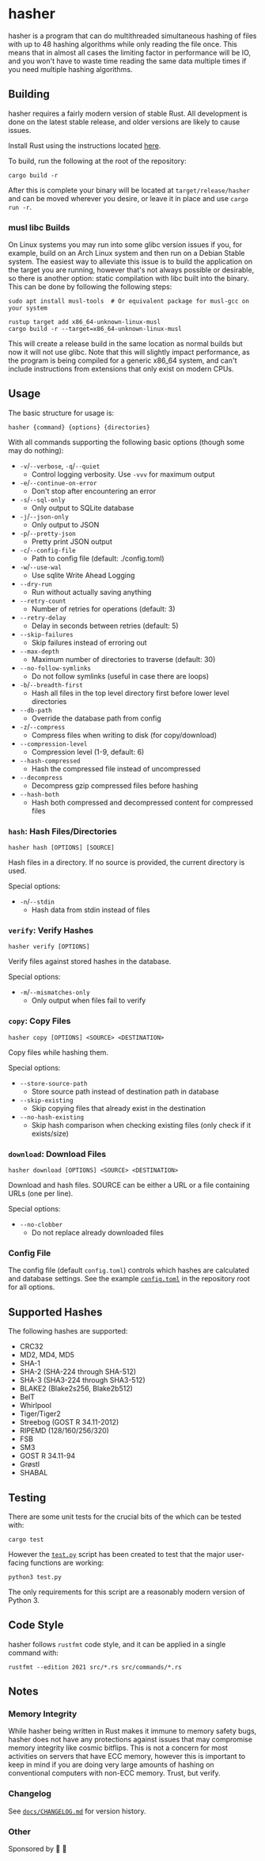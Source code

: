 # hasher

hasher is a program that can do multithreaded simultaneous hashing of files with up to 48 hashing algorithms while
only reading the file once. This means that in almost all cases the limiting factor in performance will be IO, and you
won't have to waste time reading the same data multiple times if you need multiple hashing algorithms.

## Building

hasher requires a fairly modern version of stable Rust. All development is done on the latest stable release, and
older versions are likely to cause issues.

Install Rust using the instructions located [here](https://www.rust-lang.org/tools/install).

To build, run the following at the root of the repository:

```shell
cargo build -r
```

After this is complete your binary will be located at `target/release/hasher` and can be moved wherever you desire,
or leave it in place and use `cargo run -r`.

### musl libc Builds

On Linux systems you may run into some glibc version issues if you, for example, build on an Arch Linux system and then
run on a Debian Stable system. The easiest way to alleviate this issue is to build the application on the target you
are running, however that's not always possible or desirable, so there is another option: static compilation with libc
built into the binary. This can be done by following the following steps:

```shell
sudo apt install musl-tools  # Or equivalent package for musl-gcc on your system

rustup target add x86_64-unknown-linux-musl
cargo build -r --target=x86_64-unknown-linux-musl
```

This will create a release build in the same location as normal builds but now it will not use glibc. Note that this
will slightly impact performance, as the program is being compiled for a generic x86_64 system, and can't include
instructions from extensions that only exist on modern CPUs.

## Usage

The basic structure for usage is:

```shell
hasher {command} {options} {directories}
```

With all commands supporting the following basic options (though some may do nothing):

- `-v`/`--verbose`, `-q`/`--quiet`
  - Control logging verbosity. Use `-vvv` for maximum output
- `-e`/`--continue-on-error`
  - Don't stop after encountering an error
- `-s`/`--sql-only`
  - Only output to SQLite database
- `-j`/`--json-only`
  - Only output to JSON
- `-p`/`--pretty-json`
  - Pretty print JSON output
- `-c`/`--config-file`
  - Path to config file (default: ./config.toml)
- `-w`/`--use-wal`
  - Use sqlite Write Ahead Logging
- `--dry-run`
  - Run without actually saving anything
- `--retry-count`
  - Number of retries for operations (default: 3)
- `--retry-delay`
  - Delay in seconds between retries (default: 5)
- `--skip-failures`
  - Skip failures instead of erroring out
- `--max-depth`
  - Maximum number of directories to traverse (default: 30)
- `--no-follow-symlinks`
  - Do not follow symlinks (useful in case there are loops)
- `-b`/`--breadth-first`
  - Hash all files in the top level directory first before lower level directories
- `--db-path`
  - Override the database path from config
- `-z`/`--compress`
  - Compress files when writing to disk (for copy/download)
- `--compression-level`
  - Compression level (1-9, default: 6)
- `--hash-compressed`
  - Hash the compressed file instead of uncompressed
- `--decompress`
  - Decompress gzip compressed files before hashing
- `--hash-both`
  - Hash both compressed and decompressed content for compressed files

### `hash`: Hash Files/Directories

```shell
hasher hash [OPTIONS] [SOURCE]
```

Hash files in a directory. If no source is provided, the current directory is used.

Special options:
- `-n`/`--stdin`
  - Hash data from stdin instead of files

### `verify`: Verify Hashes

```shell
hasher verify [OPTIONS]
```

Verify files against stored hashes in the database.

Special options:
- `-m`/`--mismatches-only`
  - Only output when files fail to verify

### `copy`: Copy Files

```shell
hasher copy [OPTIONS] <SOURCE> <DESTINATION>
```

Copy files while hashing them.

Special options:
- `--store-source-path`
  - Store source path instead of destination path in database
- `--skip-existing`
  - Skip copying files that already exist in the destination
- `--no-hash-existing`
  - Skip hash comparison when checking existing files (only check if it exists/size)

### `download`: Download Files

```shell
hasher download [OPTIONS] <SOURCE> <DESTINATION>
```

Download and hash files. SOURCE can be either a URL or a file containing URLs (one per line).

Special options:
- `--no-clobber`
  - Do not replace already downloaded files

### Config File

The config file (default `config.toml`) controls which hashes are calculated and database settings. See the example
[`config.toml`](config.toml) in the repository root for all options.

## Supported Hashes

The following hashes are supported:

- CRC32
- MD2, MD4, MD5
- SHA-1
- SHA-2 (SHA-224 through SHA-512)
- SHA-3 (SHA3-224 through SHA3-512)
- BLAKE2 (Blake2s256, Blake2b512)
- BelT
- Whirlpool
- Tiger/Tiger2
- Streebog (GOST R 34.11-2012)
- RIPEMD (128/160/256/320)
- FSB
- SM3
- GOST R 34.11-94
- Grøstl
- SHABAL

## Testing

There are some unit tests for the crucial bits of the which can be tested with:

```shell
cargo test
```

However the [`test.py`](test.py) script has been created to test that the major user-facing functions are working:

```shell
python3 test.py
```

The only requirements for this script are a reasonably modern version of Python 3.

## Code Style

hasher follows `rustfmt` code style, and it can be applied in a single command with:

```shell
rustfmt --edition 2021 src/*.rs src/commands/*.rs
```

## Notes

### Memory Integrity

While hasher being written in Rust makes it immune to memory safety bugs, hasher does not have any protections against
issues that may compromise memory integrity like cosmic bitflips. This is not a concern for most activities on servers
that have ECC memory, however this is important to keep in mind if you are doing very large amounts of hashing on
conventional computers with non-ECC memory. Trust, but verify.

### Changelog

See [`docs/CHANGELOG.md`](docs/CHANGELOG.md) for version history.

### Other

Sponsored by 📼 🚙
